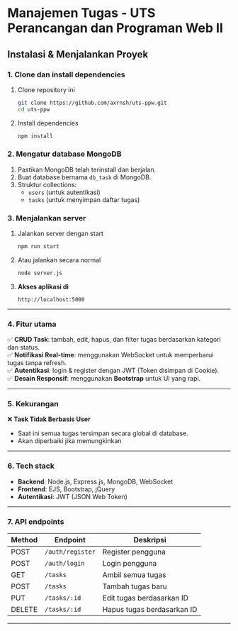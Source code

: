 # Manajemen Tugas - UTS Perancangan dan Programan Web II

## Instalasi & Menjalankan Proyek
### **1. Clone dan install dependencies**
1. Clone repository ini
   ```sh
   git clone https://github.com/axrnsh/uts-ppw.git
   cd uts-ppw
   ```
2. Install dependencies
   ```sh
   npm install
   ```

### **2. Mengatur database MongoDB**
1. Pastikan MongoDB telah terinstall dan berjalan. 
2. Buat database bernama `db_task` di MongoDB.  
3. Struktur collections:
   - `users` (untuk autentikasi)  
   - `tasks` (untuk menyimpan daftar tugas)

### **3. Menjalankan server**
1. Jalankan server dengan start
   ```sh
   npm run start
   ```
2. Atau jalankan secara normal
   ```sh
   node server.js
   ```
3. **Akses aplikasi di**  
   ```
   http://localhost:5000
   ```

---

### **4. Fitur utama**
✅ **CRUD Task**: tambah, edit, hapus, dan filter tugas berdasarkan kategori dan status.  
✅ **Notifikasi Real-time**: menggunakan WebSocket untuk memperbarui tugas tanpa refresh.  
✅ **Autentikasi**: login & register dengan JWT (Token disimpan di Cookie).  
✅ **Desain Responsif**: menggunakan **Bootstrap** untuk UI yang rapi.

---

### **5. Kekurangan**
❌ **Task Tidak Berbasis User**  
   - Saat ini semua tugas tersimpan secara global di database.  
   - Akan diperbaiki jika memungkinkan

---

### **6. Tech stack**
- **Backend**: Node.js, Express.js, MongoDB, WebSocket  
- **Frontend**: EJS, Bootstrap, jQuery  
- **Autentikasi**: JWT (JSON Web Token)  

---

### **7. API endpoints**
| Method | Endpoint         | Deskripsi                 |
|--------|-----------------|---------------------------|
| POST   | `/auth/register` | Register pengguna        |
| POST   | `/auth/login`    | Login pengguna           |
| GET    | `/tasks`        | Ambil semua tugas        |
| POST   | `/tasks`        | Tambah tugas baru        |
| PUT    | `/tasks/:id`    | Edit tugas berdasarkan ID |
| DELETE | `/tasks/:id`    | Hapus tugas berdasarkan ID |

---
